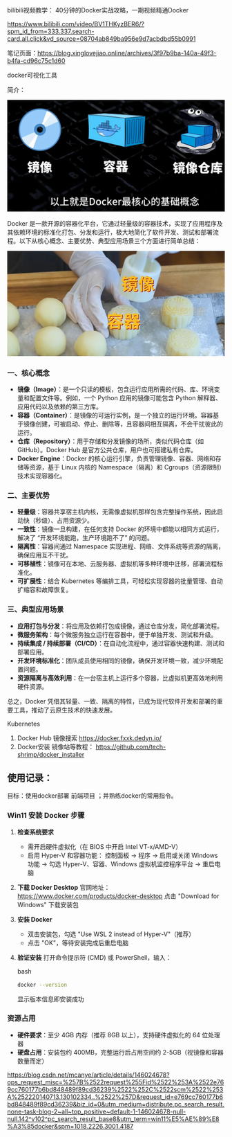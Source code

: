 bilibili视频教学： 40分钟的Docker实战攻略，一期视频精通Docker

https://www.bilibili.com/video/BV1THKyzBER6/?spm_id_from=333.337.search-card.all.click&vd_source=08704ab849ba956e9d7acbdbd55b0991



笔记页面：https://blog.xinglovejiao.online/archives/3f97b9ba-140a-49f3-b4fa-cd96c75c1d60

docker可视化工具

简介：

![](.\img\1.png)

Docker 是一款开源的容器化平台，它通过轻量级的容器技术，实现了应用程序及其依赖环境的标准化打包、分发和运行，极大地简化了软件开发、测试和部署流程。以下从核心概念、主要优势、典型应用场景三个方面进行简单总结：

![](.\img\2.png)

### 一、核心概念

- **镜像（Image）**：是一个只读的模板，包含运行应用所需的代码、库、环境变量和配置文件等。例如，一个 Python 应用的镜像可能包含 Python 解释器、应用代码以及依赖的第三方库。
- **容器（Container）**：是镜像的可运行实例，是一个独立的运行环境。容器基于镜像创建，可被启动、停止、删除等，且容器间相互隔离，不会干扰彼此的运行。
- **仓库（Repository）**：用于存储和分发镜像的场所，类似代码仓库（如 GitHub）。Docker Hub 是官方公共仓库，用户也可搭建私有仓库。
- **Docker Engine**：Docker 的核心运行引擎，负责管理镜像、容器、网络和存储等资源，基于 Linux 内核的 Namespace（隔离）和 Cgroups（资源限制）技术实现容器化。

### 二、主要优势

- **轻量级**：容器共享宿主机内核，无需像虚拟机那样包含完整操作系统，因此启动快（秒级）、占用资源少。
- **一致性**：镜像一旦构建，在任何支持 Docker 的环境中都能以相同方式运行，解决了 “开发环境能跑，生产环境跑不了” 的问题。
- **隔离性**：容器间通过 Namespace 实现进程、网络、文件系统等资源的隔离，确保应用互不干扰。
- **可移植性**：镜像可在本地、云服务器、虚拟机等多种环境中迁移，部署流程标准化。
- **可扩展性**：结合 Kubernetes 等编排工具，可轻松实现容器的批量管理、自动扩缩容和故障恢复。

### 三、典型应用场景

- **应用打包与分发**：将应用及依赖打包成镜像，通过仓库分发，简化部署流程。
- **微服务架构**：每个微服务独立运行在容器中，便于单独开发、测试和升级。
- **持续集成 / 持续部署（CI/CD）**：在自动化流程中，通过容器快速构建、测试和部署应用。
- **开发环境标准化**：团队成员使用相同的镜像，确保开发环境一致，减少环境配置问题。
- **资源隔离与高效利用**：在一台宿主机上运行多个容器，比虚拟机更高效地利用硬件资源。



总之，Docker 凭借其轻量、一致、隔离的特性，已成为现代软件开发和部署的重要工具，推动了云原生技术的快速发展。

Kubernetes



1.  Docker Hub 镜像搜索  https://docker.fxxk.dedyn.io/
2. Docker安装 镜像站等教程： https://github.com/tech-shrimp/docker_installer











## 使用记录： 

 目标：使用docker部署 前端项目 ；并熟练docker的常用指令。



### Win11 安装 Docker 步骤

1. **检查系统要求**

   - 需开启硬件虚拟化（在 BIOS 中开启 Intel VT-x/AMD-V）
   - 启用 Hyper-V 和容器功能：
     控制面板 → 程序 → 启用或关闭 Windows 功能 → 勾选 Hyper-V、容器、Windows 虚拟机监控程序平台 → 重启电脑

2. **下载 Docker Desktop**
   官网地址：https://www.docker.com/products/docker-desktop
   点击 "Download for Windows" 下载安装包

3. **安装 Docker**

   - 双击安装包，勾选 "Use WSL 2 instead of Hyper-V"（推荐）
   - 点击 "OK"，等待安装完成后重启电脑

4. **验证安装**
   打开命令提示符 (CMD) 或 PowerShell，输入：

   bash

   ```bash
   docker --version
   ```

   显示版本信息即安装成功

### 资源占用

- **硬件要求**：至少 4GB 内存（推荐 8GB 以上），支持硬件虚拟化的 64 位处理器
- **硬盘占用**：安装包约 400MB，完整运行后占用空间约 2-5GB（视镜像和容器数量而定）







https://blog.csdn.net/mcanye/article/details/146024678?ops_request_misc=%257B%2522request%255Fid%2522%253A%2522e769cc760177b6bd848489f89cd36239%2522%252C%2522scm%2522%253A%252220140713.130102334..%2522%257D&request_id=e769cc760177b6bd848489f89cd36239&biz_id=0&utm_medium=distribute.pc_search_result.none-task-blog-2~all~top_positive~default-1-146024678-null-null.142^v102^pc_search_result_base8&utm_term=win11%E5%AE%89%E8%A3%85docker&spm=1018.2226.3001.4187